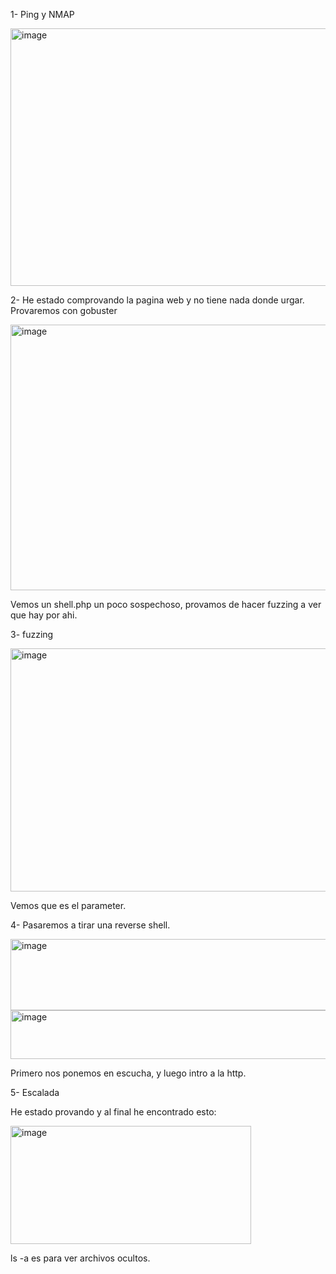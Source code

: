 1- Ping y NMAP

<img width="772" height="412" alt="image" src="https://github.com/user-attachments/assets/fcc53898-7def-4247-8836-35dc70cb2524" />

2- He estado comprovando la pagina web y no tiene nada donde urgar. Provaremos con gobuster

<img width="955" height="425" alt="image" src="https://github.com/user-attachments/assets/5913ac3b-c1f3-48dd-a388-cfd33fe2643e" />

Vemos un shell.php un poco sospechoso, provamos de hacer fuzzing a ver que hay por ahi.

3- fuzzing

<img width="943" height="389" alt="image" src="https://github.com/user-attachments/assets/63b6f11c-df11-454b-b50e-d5e7651bde55" />

Vemos que es el parameter.

4- Pasaremos a tirar una reverse shell.

<img width="630" height="114" alt="image" src="https://github.com/user-attachments/assets/1e25de80-9537-4801-980e-9e32348a0b25" />
<img width="725" height="78" alt="image" src="https://github.com/user-attachments/assets/88b4e607-475a-409a-94be-3b0017c27277" />

Primero nos ponemos en escucha, y luego intro a la http.

5- Escalada

He estado provando y al final he encontrado esto: 

<img width="385" height="189" alt="image" src="https://github.com/user-attachments/assets/9ddfd90a-b1d2-4174-bd46-ef4d4abab836" />

ls -a es para ver archivos ocultos.
